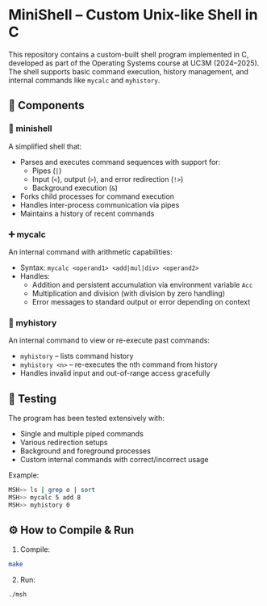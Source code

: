 # MiniShell – Custom Unix-like Shell in C

This repository contains a custom-built shell program implemented in C, developed as part of the Operating Systems course at UC3M (2024–2025). The shell supports basic command execution, history management, and internal commands like `mycalc` and `myhistory`.

## 🧩 Components

### 🐚 minishell
A simplified shell that:
- Parses and executes command sequences with support for:
  - Pipes (`|`)
  - Input (`<`), output (`>`), and error redirection (`!>`)
  - Background execution (`&`)
- Forks child processes for command execution
- Handles inter-process communication via pipes
- Maintains a history of recent commands

### ➕ mycalc
An internal command with arithmetic capabilities:
- Syntax: `mycalc <operand1> <add|mul|div> <operand2>`
- Handles:
  - Addition and persistent accumulation via environment variable `Acc`
  - Multiplication and division (with division by zero handling)
  - Error messages to standard output or error depending on context

### 📜 myhistory
An internal command to view or re-execute past commands:
- `myhistory` – lists command history
- `myhistory <n>` – re-executes the nth command from history
- Handles invalid input and out-of-range access gracefully

## 🧪 Testing

The program has been tested extensively with:
- Single and multiple piped commands
- Various redirection setups
- Background and foreground processes
- Custom internal commands with correct/incorrect usage

Example:
```bash
MSH>> ls | grep o | sort
MSH>> mycalc 5 add 8
MSH>> myhistory 0
```

## ⚙️ How to Compile & Run

1. Compile:
```bash
make
```

2. Run:
```bash
./msh
```
